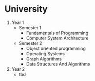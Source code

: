 # University

1. Year 1
   - Semester 1
     - Fundamentals of Programming
     - Computer System Architecture
   - Semester 2
     - Object oriented programming
     - Operating Systems 
     - Graph Algorithms
     - Data Structures And Algorithms
2. Year 2
   - tbd  
